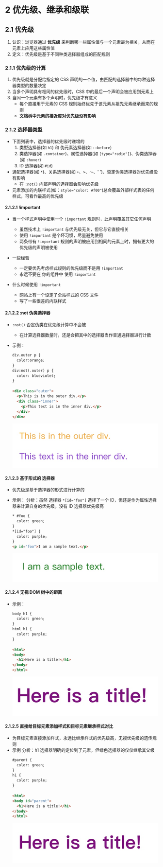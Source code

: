 # 2 优先级、继承和级联
## 2.1 优先级
1. 认识：浏览器通过 **优先级** 来判断哪一些属性值与一个元素最为相关，从而在元素上应用这些属性值
2. 定义：优先级是基于不同种类选择器组成的匹配规则

### 2.1.1 优先级的计算
1. 优先级就是分配给指定的 CSS 声明的一个值，由匹配的选择器中的每种选择器类型的数量决定
2. 当多个声明具有相同的优先级时，CSS 中的最后一个声明会被应用到元素上
3. 当同一个元素有多个声明时，优先级才有意义
    + 每个直接用于元素的 CSS 规则始终优先于该元素从祖先元素继承而来的规则
    + **文档树中元素的接近度对优先级没有影响**

### 2.1.2 选择器类型
- 下面列表中，选择器的优先级时递增的
    1. 类型选择器(如 `h1`) 和 伪元素选择器(如 `::before`)
    2. 类选择器(如 `.container`)、属性选择器(如 `[type="radio"]`)、伪类选择器(如 `:hover`)
    3. ID 选择器(如 `#id`)
- 通配选择器(如 `*`)、关系选择器(如 `+`、`>`、`～`、' ')、否定伪类选择器对优先级没有影响
    + 在 `:not()` 内部声明的选择器会影响优先级
- 元素添加的内联样式(如：`style="color: #f00"`)总会覆盖外部样式表的任何样式，可看作最高的优先级

#### 2.1.2.1 !important
- 当一个样式声明中使用一个 `!important` 规则时，此声明覆盖其它任何声明
    + 虽然技术上 `!important` 与优先级无关，但它与它直接相关
    + 使用 `!important` 是个坏习惯，尽量避免使用
    + 两条带有 `!important` 规则的声明被应用到相同的元素上时，拥有更大的优先级的声明被使用
- 一些经验
    + 一定要优先考虑样式规则的优先级而不是用 `!important`
    + 永远不要在 你的组件中 使用 `!important`

- 什么时候使用 `!important`
    + 网站上有一个设定了全站样式的 CSS 文件
    + 写了一些很差的内联样式
    
#### 2.1.2.2 :not 伪类选择器
- `:not()` 否定伪类在优先级计算中不会被
    + 在计算选择器数量时，还是会把其中的选择器当作普通选择器进行计数

- 示例：

    ```html
    div.outer p {
      color:orange;
    }
    div:not(.outer) p {
      color: blueviolet;
    }
    
    <div class="outer">
      <p>This is in the outer div.</p>
      <div class="inner">
        <p>This text is in the inner div.</p>
      </div>
    </div>
    ```
    ![-w272](./media/15438891521191/15438940920190.jpg)

#### 2.1.2.3 基于形式的 选择器
- 优先级是基于选择器的形式进行计算的
- 示例：
    分析：虽然 选择器 `*[id="foo"]` 选择了一个 ID，但还是作为属性选择器来计算自身的优先级。没有 ID 选择器优先级高

    ```html
    * #foo {
      color: green;
    }
    *[id="foo"] {
      color: purple;
    }
    <p id="foo">I am a sample text.</p>
    ```
    ![-w250](./media/15438891521191/15438942735995.jpg)

#### 2.1.2.4 无视 DOM 树中的距离
 - 示例：
    
    ```html
    body h1 {
      color: green;
    }
    html h1 {
      color: purple;
    }
    
    <html>
    <body>
      <h1>Here is a title!</h1>
    </body>
    </html>
    ```
    ![-w241](./media/15438891521191/15438945972592.jpg)

#### 2.1.2.5 直接给目标元素添加样式和目标元素继承样式对比
- 为目标元素直接添加样式，永远比继承样式的优先级高，无视优先级的遗传规则
- 示例
    分析：h1 选择器明确的定位到了元素，但绿色选择器的仅仅继承其父级
    ```html
    #parent {
      color: green;
    }
    h1 {
      color: purple;
    }
    
    <html>
    <body id="parent">
      <h1>Here is a title!</h1>
    </body>
    </html>
    ```
    ![-w256](./media/15438891521191/15439029733131.jpg)
